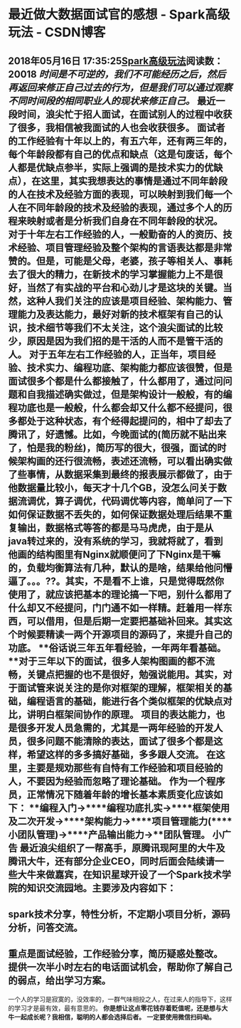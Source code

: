 # 最近做大数据面试官的感想 - Spark高级玩法 - CSDN博客
2018年05月16日 17:35:25[Spark高级玩法](https://me.csdn.net/rlnLo2pNEfx9c)阅读数：20018
***时间是不可逆的，我们不可能经历之后，然后再返回来修正自己过去的行为，但是我们可以通过观察不同时间段的相同职业人的现状来修正自己。***
最近一段时间，浪尖忙于招人面试，在面试别人的过程中收获了很多，我相信被我面试的人也会收获很多。
面试者的工作经验有十年以上的，有五六年，还有两三年的，每个年龄段都有自己的优点和缺点（这是句废话，每个人都是优缺点参半，实际上强调的是技术实力的优缺点），在这里，其实我想表达的事情是**通过不同年龄段的人在技术及经验方面的表现，可以映射到我们每一个人在不同年龄段的技术及经验的表现，通过多个人的历程来映射或者是分析我们自身在不同年龄段的状况。**
**对于十年左右工作经验的人**，一般勤奋的人的资历、技术经验、项目管理经验及整个架构的言语表达都是非常赞的。但是，可能是父母，老婆，孩子等相关人、事耗去了很大的精力，在新技术的学习掌握能力上不是很好，当然了有实战的平台和心劲儿才是这块的关键。当然，这种人我们关注的应该是项目经验、架构能力、管理能力及表达能力，最好对新的技术框架有自己的认识，技术细节等我们不太关注，这个浪尖面试的比较少，原因是因为我们招的是干活的人而不是管干活的人。
**对于五年左右工作经验的人**，正当年，项目经验、技术实力、编程功底、架构能力都应该很赞，但是面试很多个都是什么都接触了，什么都用了，通过问问题和自我描述确实做过，但是架构设计一般般，有的编程功底也是一般般，什么都会却又什么都不经提问，很多都处于这种状态，有个经得起提问的，相中了却去了腾讯了，好遗憾。比如，今晚面试的(简历就不贴出来了，怕是我的粉丝)，简历写的很大，很强，面试的时候架构画的还行很流畅，表述还流畅，可以看出确实做了些事情，从数据采集到最终的报表展示都做了，由于他数据量比较小，每天才十几个GB，没怎么问关于数据流调优，算子调优，代码调优等内容，简单问了一下如何保证数据不丢失的，如何保证数据处理后结果不重复输出，数据格式等答的都是马马虎虎，由于是从java转过来的，没有系统的学习，我就将就了，看到他画的结构图里有Nginx就顺便问了下Nginx是干嘛的，负载均衡算法有几种，默认的是啥，结果给他问懵逼了。。。??。其实，不是看不上谁，只是觉得既然你使用了，就应该把基本的理论搞一下吧，别什么都用了什么却又不经提问，门门通不如一样精。赶着用一样东西，可以借用，但是后期一定要把基础补回来。**其实这个时候要精读一两个开源项目的源码了，来提升自己的功底。**
**俗话说三年五年看经验，一年两年看基础。**对于三年以下的面试，很多人架构图画的都不流畅，关键点把握的也不是很好，勉强说能用。其实，对于面试管来说关注的是你对框架的理解，框架相关的基础，编程语言的基础，能进行各个类似框架的优缺点对比，讲明白框架间协作的原理。
项目的表达能力，也是很多开发人员急需的，尤其是一两年经验的开发人员，很多问题不能清除的表达，面试了很多个都是这样，希望这样的多多搞好基础，多多跟人交流。
在这里，主要是规劝那些有自恃有工作经验和项目经验的人，不要因为经验而忽略了理论基础。
作为一个程序员，正常情况下随着年龄的增长基本素质变化应该如下：
**编程入门->****编程功底扎实->****框架使用及二次开发->****架构能力->****项目管理能力(****小团队管理)->****产品输出能力->****团队管理。**
**小广告**
最近浪尖组织了一帮高手，原腾讯现阿里的大牛及腾讯大牛，还有部分企业CEO，同时后面会陆续请一些大牛来做嘉宾，在知识星球开设了一个Spark技术学院的知识交流园地。主要涉及内容如下：
- 
spark技术分享，特性分析，不定期小项目分析，源码分析，问答交流。  
- 
重点是面试经验，工作经验分享，简历疑惑处整改。  提供一次半小时左右的电话面试机会，帮助你了解自己的弱点，给出学习方案。  
- 
一个人的学习是寂寞的，没效率的，一群气味相投之人，在过来人的指导下，这样的学习才是最有效，最有意思的。
**你是想让这点零花钱存着贬值呢，还是想与大牛一起成长呢？我相信，聪明的人都会选择后者。**
**一定要使用微信扫码呦。**
